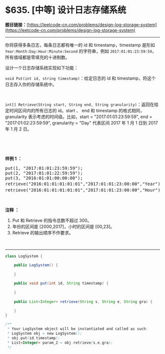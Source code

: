 # $635. [中等] 设计日志存储系统

**题目链接：**[https://leetcode-cn.com/problems/design-log-storage-system](https://leetcode-cn.com/problems/design-log-storage-system)

---

<div class="content__1Y2H">
 <div class="notranslate">
  <p>你将获得多条日志，每条日志都有唯一的 id 和 timestamp，timestamp 是形如 <code>Year:Month:Day:Hour:Minute:Second</code>&nbsp;的字符串，例如 <code>2017:01:01:23:59:59</code>，所有值域都是零填充的十进制数。</p> 
  <p>设计一个日志存储系统实现如下功能：</p> 
  <p><code>void Put(int id, string timestamp)</code>：给定日志的 id 和 timestamp，将这个日志存入你的存储系统中。</p> 
  <p>&nbsp;</p> 
  <p><code>int[] Retrieve(String start, String end, String granularity)</code>：返回在给定时间区间内的所有日志的 id。start 、&nbsp;end 和 timestamp 的格式相同，granularity 表示考虑的时间级。比如，start = "2017:01:01:23:59:59", end = "2017:01:02:23:59:59", granularity = "Day" 代表区间 2017 年 1 月 1 日到 2017 年 1 月 2 日。</p> 
  <p>&nbsp;</p> 
  <p>&nbsp;</p> 
  <p><strong>样例 1 ：</strong></p> 
  <pre class="language-text">put(1, "2017:01:01:23:59:59");
put(2, "2017:01:01:22:59:59");
put(3, "2016:01:01:00:00:00");
retrieve("2016:01:01:01:01:01","2017:01:01:23:00:00","Year"); // 返回值 [1,2,3]，返回从 2016 年到 2017 年所有的日志。
retrieve("2016:01:01:01:01:01","2017:01:01:23:00:00","Hour"); // 返回值 [1,2], 返回从 2016:01:01:01 到 2017:01:01:23 区间内的日志，日志 3 不在区间内。
</pre> 
  <p>&nbsp;</p> 
  <p><strong>注释 ：</strong></p> 
  <ol> 
   <li>Put 和 Retrieve 的指令总数不超过 300。</li> 
   <li>年份的区间是 [2000,2017]，小时的区间是&nbsp;[00,23]。</li> 
   <li>Retrieve 的输出顺序不作要求。</li> 
  </ol> 
  <p>&nbsp;</p> 
 </div>
</div>

---

```java
class LogSystem {

    public LogSystem() {
        
    }
    
    public void put(int id, String timestamp) {
        
    }
    
    public List<Integer> retrieve(String s, String e, String gra) {
        
    }
}

/**
 * Your LogSystem object will be instantiated and called as such:
 * LogSystem obj = new LogSystem();
 * obj.put(id,timestamp);
 * List<Integer> param_2 = obj.retrieve(s,e,gra);
 */
```